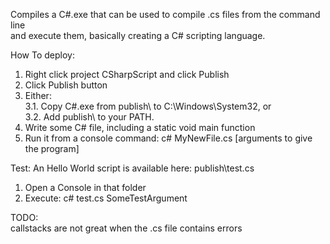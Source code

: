 Compiles a C#.exe that can be used to compile .cs files from the command line  
and execute them, basically creating a C# scripting language.  

How To deploy:  
1. Right click project CSharpScript and click Publish  
2. Click Publish button  
3. Either:  
    3.1. Copy C#.exe from publish\ to C:\Windows\System32, or  
    3.2. Add publish\ to your PATH.  
4. Write some C# file, including a static void main function  
5. Run it from a console command: c# MyNewFile.cs [arguments to give the program]  

Test:
An Hello World script is available here: publish\test.cs  
1. Open a Console in that folder  
2. Execute: c# test.cs SomeTestArgument  

TODO:  
    callstacks are not great when the .cs file contains errors  
